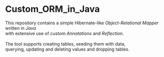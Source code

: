 # Custom_ORM_in_Java

This repository contains a simple Hibernate-like <i>Object-Relational Mapper</i> written in <i>Java</i><br>with extensive use of custom <i>Annotations</i> and <i>Reflection</i>.<br><br>
The tool supports creating tables, seeding them with data,<br> querying, updating and deleting values and dropping tables.<br>

